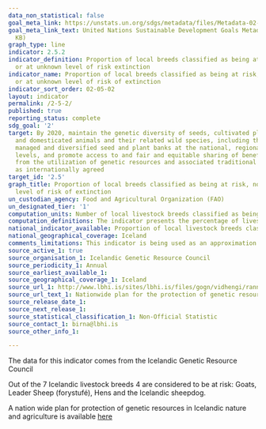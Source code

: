 ```yaml
---
data_non_statistical: false
goal_meta_link: https://unstats.un.org/sdgs/metadata/files/Metadata-02-05-02.pdf
goal_meta_link_text: United Nations Sustainable Development Goals Metadata (PDF 220
  KB)
graph_type: line
indicator: 2.5.2
indicator_definition: Proportion of local breeds classified as being at risk, not-at-risk
  or at unknown level of risk extinction
indicator_name: Proportion of local breeds classified as being at risk, not-at-risk
  or at unknown level of risk of extinction
indicator_sort_order: 02-05-02
layout: indicator
permalink: /2-5-2/
published: true
reporting_status: complete
sdg_goal: '2'
target: By 2020, maintain the genetic diversity of seeds, cultivated plants and farmed
  and domesticated animals and their related wild species, including through soundly
  managed and diversified seed and plant banks at the national, regional and international
  levels, and promote access to and fair and equitable sharing of benefits arising
  from the utilization of genetic resources and associated traditional knowledge,
  as internationally agreed
target_id: '2.5'
graph_title: Proportion of local breeds classified as being at risk, not-at-risk or at unknown
  level of risk of extinction
un_custodian_agency: Food and Agricultural Organization (FAO)
un_designated_tier: '1'
computation_units: Number of local livestock breeds classified as being at risk of extinction
computation_definitions: The indicator presents the percentage of livestock breeds classified as being at risk
national_indicator_available: Proportion of local livestock breeds classified as being at risk of extinction
national_geographical_coverage: Iceland
comments_limitations: This indicator is being used as an approximation of the UN SDG Indicator. Where possible, we will work to identify or develop Icelandic data to meet the global indicator specification. This indicator has been identified in collaboration with topic experts.
source_active_1: true
source_organisation_1: Icelandic Genetic Resource Council
source_periodicity_1: Annual
source_earliest_available_1: 
source_geographical_coverage_1: Iceland
source_url_1: http://www.lbhi.is/sites/lbhi.is/files/gogn/vidhengi/rannsoknur/landsaaetlun_2019-2023_lres.pdf
source_url_text_1: Nationwide plan for the protection of genetic resources in Icelandic nature and agriculture
source_release_date_1: 
source_next_release_1: 
source_statistical_classification_1: Non-Official Statistic
source_contact_1: birna@lbhi.is
source_other_info_1:

---
```

The data for this indicator comes from the Icelandic Genetic Resource Council

Out of the 7 Icelandic livestock breeds 4 are considered to be at risk: Goats, Leader Sheep (forystufé), Hens and the Icelandic sheepdog.

A nation wide plan for protection of genetic resources in Icelandic nature and agriculture is available [here](http://www.lbhi.is/sites/lbhi.is/files/gogn/vidhengi/rannsoknur/landsaaetlun_2019-2023_lres.pdf)
